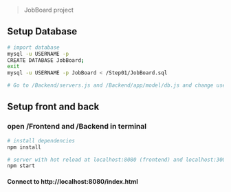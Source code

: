 > JobBoard project

## Setup Database
``` bash
# import database
mysql -u USERNAME -p
CREATE DATABASE JobBoard;
exit
mysql -u USERNAME -p JobBoard < /Step01/JobBoard.sql

# Go to /Backend/servers.js and /Backend/app/model/db.js and change username and password.
```

## Setup front and back
### open /Frontend and /Backend in terminal

``` bash
# install dependencies
npm install

# server with hot reload at localhost:8080 (frontend) and localhost:3000 (backend)
npm start
```
#### Connect to http://localhost:8080/index.html


